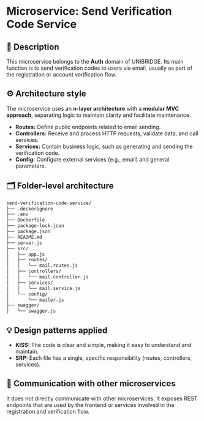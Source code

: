 # Microservice: Send Verification Code Service

## 🧩 Description

This microservice belongs to the **Auth** domain of UNIBRIDGE. Its main function is to send verification codes to users via email, usually as part of the registration or account verification flow.

## ⚙️ Architecture style

The microservice uses an **n-layer architecture** with a **modular MVC approach**, separating logic to maintain clarity and facilitate maintenance.

- **Routes:** Define public endpoints related to email sending.
- **Controllers:** Receive and process HTTP requests, validate data, and call services.
- **Services:** Contain business logic, such as generating and sending the verification code.
- **Config:** Configure external services (e.g., email) and general parameters.

## 🗂️ Folder-level architecture

```markdown
send-verification-code-service/
├── .dockerignore
├── .env
├── Dockerfile
├── package-lock.json
├── package.json
├── README.md
├── server.js
├── src/
│   ├── app.js
│   ├── routes/
│   │   └── mail.routes.js
│   ├── controllers/
│   │   └── mail.controller.js
│   ├── services/
│   │   └── mail.service.js
│   └── config/
│       └── mailer.js
├── swagger/
│   └── swagger.js
```

## 💡 Design patterns applied

- **KISS:** The code is clear and simple, making it easy to understand and maintain.
- **SRP:** Each file has a single, specific responsibility (routes, controllers, services).

## 🔗 Communication with other microservices

It does not directly communicate with other microservices. It exposes REST endpoints that are used by the frontend or services involved in the registration and verification flow.
